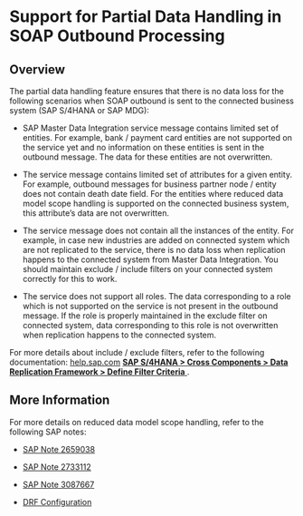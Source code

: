<!-- loio669c6eee90b74f3986c4ac9ae9fe02fe -->

# Support for Partial Data Handling in SOAP Outbound Processing



<a name="loio669c6eee90b74f3986c4ac9ae9fe02fe__overview"/>

## Overview

The partial data handling feature ensures that there is no data loss for the following scenarios when SOAP outbound is sent to the connected business system \(SAP S/4HANA or SAP MDG\):

-   SAP Master Data Integration service message contains limited set of entities. For example, bank / payment card entities are not supported on the service yet and no information on these entities is sent in the outbound message. The data for these entities are not overwritten.

-   The service message contains limited set of attributes for a given entity. For example, outbound messages for business partner node / entity does not contain death date field. For the entities where reduced data model scope handling is supported on the connected business system, this attribute’s data are not overwritten.

-   The service message does not contain all the instances of the entity. For example, in case new industries are added on connected system which are not replicated to the service, there is no data loss when replication happens to the connected system from Master Data Integration. You should maintain exclude / include filters on your connected system correctly for this to work.

-   The service does not support all roles. The data corresponding to a role which is not supported on the service is not present in the outbound message. If the role is properly maintained in the exclude filter on connected system, data corresponding to this role is not overwritten when replication happens to the connected system.


For more details about include / exclude filters, refer to the following documentation: [help.sap.com](https://help.sap.com/viewer/index) [**SAP S/4HANA \> Cross Components \> Data Replication Framework \> Define Filter Criteria** ](https://help.sap.com/viewer/8308e6d301d54584a33cd04a9861bc52/1809.000/en-US/bfc3b321489348a2892ec9e1eb357084.html) .



<a name="loio669c6eee90b74f3986c4ac9ae9fe02fe__more-information"/>

## More Information

For more details on reduced data model scope handling, refer to the following SAP notes:

-   [SAP Note 2659038](http://help.sap.com/disclaimer?site=https://launchpad.support.sap.com/#/notes/2659038) 

-   [SAP Note 2733112](http://help.sap.com/disclaimer?site=https://launchpad.support.sap.com/#/notes/2733112) 

-   [SAP Note 3087667](http://help.sap.com/disclaimer?site=https://launchpad.support.sap.com/#/notes/3087667) 

-   [DRF Configuration](https://help.sap.com/viewer/c7713d6177ad479d9ea00958db9f2f81/CLOUD/en-US/5877c7670348479889c3a756bfd87e90.html) 


